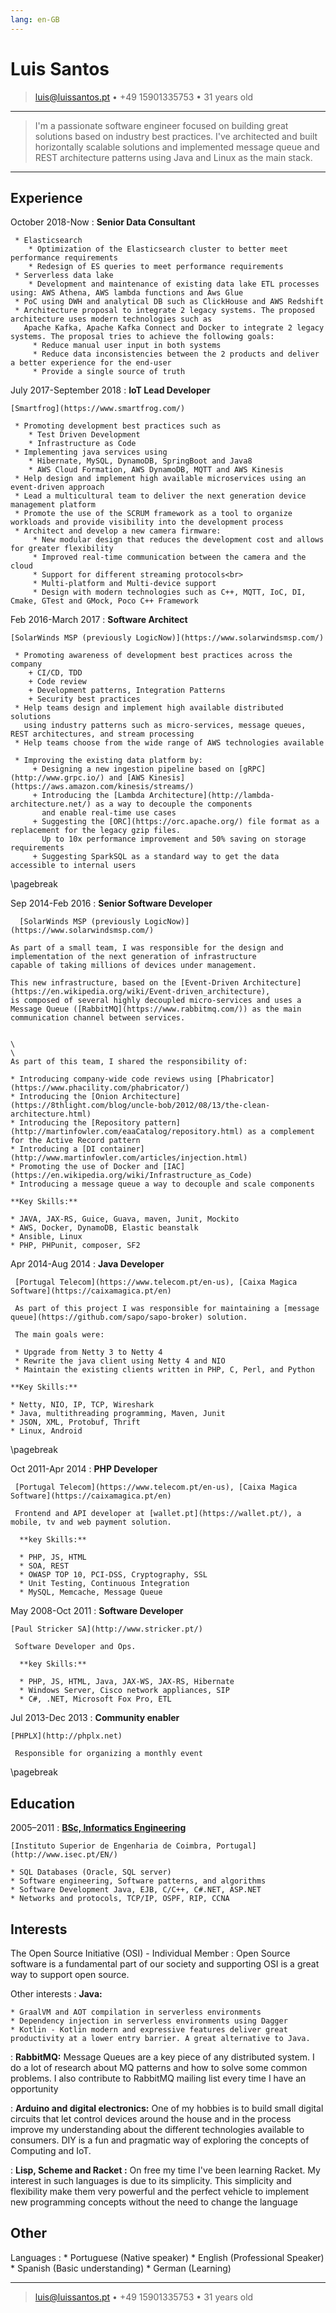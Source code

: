 ```yaml
---
lang: en-GB
---
```


Luis Santos
============


> <luis@luissantos.pt> • +49 15901335753  • 31 years old

----

> I'm a passionate software engineer focused on building great solutions
> based on industry best practices. I've architected and built
> horizontally scalable solutions and implemented message queue and REST architecture patterns
> using Java and Linux as the main stack.
>

----

Experience
----------

October 2018-Now
:   **Senior Data Consultant**

     * Elasticsearch
        * Optimization of the Elasticsearch cluster to better meet performance requirements
        * Redesign of ES queries to meet performance requirements
     * Serverless data lake
        * Development and maintenance of existing data lake ETL processes  using: AWS Athena, AWS lambda functions and Aws Glue
     * PoC using DWH and analytical DB such as ClickHouse and AWS Redshift
     * Architecture proposal to integrate 2 legacy systems. The proposed architecture uses modern technologies such as
       Apache Kafka, Apache Kafka Connect and Docker to integrate 2 legacy systems. The proposal tries to achieve the following goals:
         * Reduce manual user input in both systems
         * Reduce data inconsistencies between the 2 products and deliver a better experience for the end-user
         * Provide a single source of truth

July 2017-September 2018
:   **IoT Lead Developer**

    [Smartfrog](https://www.smartfrog.com/)

     * Promoting development best practices such as
        * Test Driven Development
        * Infrastructure as Code
     * Implementing java services using
        * Hibernate, MySQL, DynamoDB, SpringBoot and Java8
        * AWS Cloud Formation, AWS DynamoDB, MQTT and AWS Kinesis
     * Help design and implement high available microservices using an event-driven approach
     * Lead a multicultural team to deliver the next generation device management platform
     * Promote the use of the SCRUM framework as a tool to organize workloads and provide visibility into the development process
     * Architect and develop a new camera firmware:
         * New modular design that reduces the development cost and allows for greater flexibility 
         * Improved real-time communication between the camera and the cloud 
         * Support for different streaming protocols<br>
         * Multi-platform and Multi-device support
         * Design with modern technologies such as C++, MQTT, IoC, DI, Cmake, GTest and GMock, Poco C++ Framework


Feb 2016-March 2017
:   **Software Architect**

    [SolarWinds MSP (previously LogicNow)](https://www.solarwindsmsp.com/)

     * Promoting awareness of development best practices across the company
        + CI/CD, TDD
        + Code review
        + Development patterns, Integration Patterns
        + Security best practices
     * Help teams design and implement high available distributed solutions
       using industry patterns such as micro-services, message queues, REST architectures, and stream processing
     * Help teams choose from the wide range of AWS technologies available

     * Improving the existing data platform by:
         + Designing a new ingestion pipeline based on [gRPC](http://www.grpc.io/) and [AWS Kinesis](https://aws.amazon.com/kinesis/streams/)
         + Introducing the [Lambda Architecture](http://lambda-architecture.net/) as a way to decouple the components
           and enable real-time use cases
         + Suggesting the [ORC](https://orc.apache.org/) file format as a replacement for the legacy gzip files.
           Up to 10x performance improvement and 50% saving on storage requirements
         + Suggesting SparkSQL as a standard way to get the data accessible to internal users


\pagebreak

Sep 2014-Feb 2016
:   **Senior Software Developer**

      [SolarWinds MSP (previously LogicNow)](https://www.solarwindsmsp.com/)

    As part of a small team, I was responsible for the design and implementation of the next generation of infrastructure
    capable of taking millions of devices under management.

    This new infrastructure, based on the [Event-Driven Architecture](https://en.wikipedia.org/wiki/Event-driven_architecture),
    is composed of several highly decoupled micro-services and uses a Message Queue ([RabbitMQ](https://www.rabbitmq.com/)) as the main communication channel between services.


    \
    \
    As part of this team, I shared the responsibility of:

    * Introducing company-wide code reviews using [Phabricator](https://www.phacility.com/phabricator/)
    * Introducing the [Onion Architecture](https://8thlight.com/blog/uncle-bob/2012/08/13/the-clean-architecture.html)
    * Introducing the [Repository pattern](http://martinfowler.com/eaaCatalog/repository.html) as a complement for the Active Record pattern
    * Introducing a [DI container](http://www.martinfowler.com/articles/injection.html)
    * Promoting the use of Docker and [IAC](https://en.wikipedia.org/wiki/Infrastructure_as_Code)
    * Introducing a message queue a way to decouple and scale components

    **Key Skills:**

    * JAVA, JAX-RS, Guice, Guava, maven, Junit, Mockito
    * AWS, Docker, DynamoDB, Elastic beanstalk
    * Ansible, Linux
    * PHP, PHPunit, composer, SF2


Apr 2014-Aug 2014
 :   **Java Developer**

     [Portugal Telecom](https://www.telecom.pt/en-us), [Caixa Magica Software](https://caixamagica.pt/en)

     As part of this project I was responsible for maintaining a [message queue](https://github.com/sapo/sapo-broker) solution.

     The main goals were:

     * Upgrade from Netty 3 to Netty 4
     * Rewrite the java client using Netty 4 and NIO
     * Maintain the existing clients written in PHP, C, Perl, and Python

    **Key Skills:**

    * Netty, NIO, IP, TCP, Wireshark
    * Java, multithreading programming, Maven, Junit
    * JSON, XML, Protobuf, Thrift
    * Linux, Android

\pagebreak

Oct 2011-Apr 2014
 :   **PHP Developer**

     [Portugal Telecom](https://www.telecom.pt/en-us), [Caixa Magica Software](https://caixamagica.pt/en)

     Frontend and API developer at [wallet.pt](https://wallet.pt/), a mobile, tv and web payment solution.

      **key Skills:**

      * PHP, JS, HTML
      * SOA, REST
      * OWASP TOP 10, PCI-DSS, Cryptography, SSL
      * Unit Testing, Continuous Integration
      * MySQL, Memcache, Message Queue

May 2008-Oct 2011
 :   **Software Developer**

 
    [Paul Stricker SA](http://www.stricker.pt/)

     Software Developer and Ops.

      **key Skills:**

      * PHP, JS, HTML, Java, JAX-WS, JAX-RS, Hibernate
      * Windows Server, Cisco network appliances, SIP
      * C#, .NET, Microsoft Fox Pro, ETL

Jul 2013-Dec 2013
 :   **Community enabler**

    [PHPLX](http://phplx.net)

     Responsible for organizing a monthly event


\pagebreak

Education
---------

2005–2011
:   **[BSc, Informatics Engineering](http://cv.luissantos.pt/ECTSCatalogue_deis.pdf)**

    [Instituto Superior de Engenharia de Coimbra, Portugal](http://www.isec.pt/EN/)

    * SQL Databases (Oracle, SQL server)
    * Software engineering, Software patterns, and algorithms
    * Software Development Java, EJB, C/C++, C#.NET, ASP.NET
    * Networks and protocols, TCP/IP, OSPF, RIP, CCNA


Interests
--------------------

The Open Source Initiative (OSI) - Individual Member
:   Open Source software is a fundamental part of our society and supporting OSI is a great way to support open source. 



Other interests
:   **Java:**

    * GraalVM and AOT compilation in serverless environments
    * Dependency injection in serverless environments using Dagger
    * Kotlin - Kotlin modern and expressive features deliver great productivity at a lower entry barrier. A great alternative to Java.

:   **RabbitMQ:** Message Queues are a key piece of any distributed system. I do a lot of research about MQ patterns and how to solve some common problems. I also contribute to RabbitMQ mailing list every time I have an opportunity

:   **Arduino and digital electronics:** One of my hobbies is to build small digital circuits that let control devices around the house and in the process improve my understanding about the different technologies available to consumers. DIY is a fun and pragmatic way of exploring the concepts of Computing and IoT.

:   **Lisp, Scheme and Racket :**  On free my time I've been learning Racket. My interest in such languages is due to its simplicity. This simplicity and flexibility make them very powerful and the perfect vehicle to 
    implement new programming concepts without the need to change the language



Other
----------------------------------------

Languages
:      * Portuguese (Native speaker)
       * English (Professional Speaker)
       * Spanish (Basic understanding)
       * German (Learning)



----

> <luis@luissantos.pt> • +49 15901335753  • 31 years old
